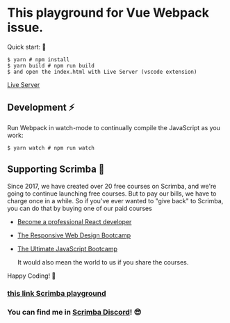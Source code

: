 # This playground for Vue Webpack issue.

Quick start: 👋

```
$ yarn # npm install
$ yarn build # npm run build
$ and open the index.html with Live Server (vscode extension) 
````
[Live Server](https://marketplace.visualstudio.com/items?itemName=ritwickdey.LiveServer)

## Development ⚡

Run Webpack in watch-mode to continually compile the JavaScript as you work:
```
$ yarn watch # npm run watch
```

## Supporting Scrimba 💖

Since 2017, we have created over 20 free courses on Scrimba, and we're going to
continue launching free courses. But to pay our bills, we have to charge once
in a while. So if you've ever wanted to "give back" to Scrimba, you can do that by buying
	one of our paid courses

- [Become a professional React developer](https://scrimba.com/course/greact)
- [The Responsive Web Design Bootcamp](https://scrimba.com/course/gresponsive)
- [The Ultimate JavaScript Bootcamp](https://scrimba.com/course/gjavascript)

	It would also mean the world to us if you share the courses.  

Happy Coding! 🥳
### [this link Scrimba playground](https://scrimba.com/c/cMZy9vu2)

### You can find me in [Scrimba Discord](https://discord.gg/mF6PcNU)! 😎
